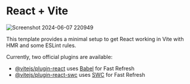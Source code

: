 # React + Vite

![Screenshot 2024-06-07 220949](https://github.com/qaulants/react-todo-app/assets/55646152/c7d14f35-0fe0-454a-95df-ca256b91cb62)


This template provides a minimal setup to get React working in Vite with HMR and some ESLint rules.

Currently, two official plugins are available:

- [@vitejs/plugin-react](https://github.com/vitejs/vite-plugin-react/blob/main/packages/plugin-react/README.md) uses [Babel](https://babeljs.io/) for Fast Refresh
- [@vitejs/plugin-react-swc](https://github.com/vitejs/vite-plugin-react-swc) uses [SWC](https://swc.rs/) for Fast Refresh
